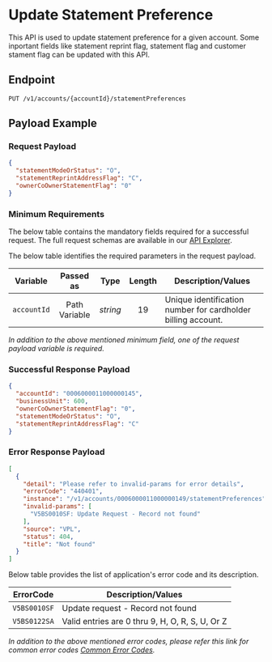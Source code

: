 # Update Statement Preference

This API is used to update statement preference for a given account. Some inportant fields like statement reprint flag, statement flag and customer stament flag can be updated with this API.

## Endpoint

`PUT /v1/accounts/{accountId}/statementPreferences`

## Payload Example

### Request Payload

```json
{
  "statementModeOrStatus": "O",
  "statementReprintAddressFlag": "C",
  "ownerCoOwnerStatementFlag": "0"
}
``` 

### Minimum Requirements

The below table contains the mandatory fields required for a successful request. The full request schemas are available in our [API Explorer](../api/?type=put&path=/v1/accounts/{accountId}/statementPreferences).

The below table identifies the required parameters in the request payload.

| Variable | Passed as | Type | Length | Description/Values |
| -------- | :-------: | :--: | :------------: | ------------------ |
| `accountId` | Path Variable | *string* | 19 | Unique identification number for cardholder billing account.|

*In addition to the above mentioned minimum field, one of the request payload variable is required.*

### Successful Response Payload

```json
{
  "accountId": "0006000011000000145",
  "businessUnit": 600,
  "ownerCoOwnerStatementFlag": "0",
  "statementModeOrStatus": "O",
  "statementReprintAddressFlag": "C"
}
```

### Error Response Payload

```json
[
  {
    "detail": "Please refer to invalid-params for error details",
    "errorCode": "440401",
    "instance": "/v1/accounts/0006000011000000149/statementPreferences",
    "invalid-params": [
      "V5BS0010SF: Update Request - Record not found"
    ],
    "source": "VPL",
    "status": 404,
    "title": "Not found"
  }
]
```

Below table provides the list of application's error code and its description.

| ErrorCode |  Description/Values |
| --------  | ------------------ |
| `V5BS0010SF` | Update request - Record not found |
| `V5BS0122SA` | Valid entries are 0 thru 9, H, O, R, S, U, Or Z |

*In addition to the above mentioned error codes, please refer this link for common error codes [Common Error Codes](..docs/?path=docs/common-error-codes.md).*